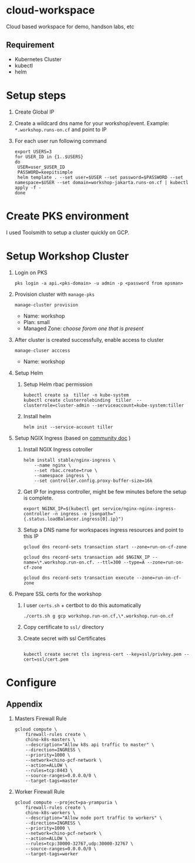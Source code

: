 # cloud-workspace

Cloud based workspace for demo, handson labs, etc

## Requirement

- Kubernetes Cluster
- kubectl
- helm

# Setup steps

1. Create Global IP
1. Create a wildcard dns name for your workshop/event. Example: `*.workshop.runs-on.cf` and point to IP
1. For each user run following command

   ```
   export USERS=3
   for USER_ID in {1..$USERS}
   do
    USER=user_$USER_ID
    PASSWORD=keepitsimple
    helm template . --set user=$USER --set password=$PASSWORD --set namespace=$USER --set domain=workshop-jakarta.runs-on.cf | kubectl apply -f -
   done
   ```

# Create PKS environment

I used Toolsmith to setup a cluster quickly on GCP.

# Setup Workshop Cluster

1. Login on PKS

   ```
   pks login -a api.<pks-domain> -u admin -p <password from opsman>
   ```

1. Provision cluster with `manage-pks`

   ```
   manage-cluster provision
   ```

   - Name: workshop
   - Plan: small
   - Managed Zone: _choose forom one that is present_

1. After cluster is created successfully, enable access to cluster

   ```
   manage-cluser acccess
   ```

   - Name: workshop

1. Setup Helm

   1. Setup Helm rbac permission

      ```
      kubectl create sa  tiller -n kube-system
      kubectl create clusterrolebinding  tiller  --clusterrole=cluster-admin --serviceaccount=kube-system:tiller
      ```

   1. Install helm

      ```
      helm init --service-account tiller
      ```

1. Setup NGIX Ingress (based on [community doc](pks-nginx) )

   1. Install NGIX Ingress cotroller

      ```
      helm install stable/nginx-ingress \
          --name nginx \
          --set rbac.create=true \
          --namespace ingress \
          --set controller.config.proxy-buffer-size=16k

      ```

   1. Get IP for ingress controller, might be few minutes before the setup is complete.

      ```
      export NGINX_IP=$(kubectl get service/nginx-nginx-ingress-controller -n ingress -o jsonpath="{.status.loadBalancer.ingress[0].ip}")
      ```

   1. Setup a DNS name for workspaces ingress resources and point to this IP

      ```
      gcloud dns record-sets transaction start --zone=run-on-cf-zone

      gcloud dns record-sets transaction add $NGINX_IP --name=\*.workshop.run-on.cf. --ttl=300 --type=A --zone=run-on-cf-zone

      gcloud dns record-sets transaction execute --zone=run-on-cf-zone

      ```

1. Prepare SSL certs for the workshop

   1. I user `certs.sh` + certbot to do this automatically

      ```
      ./certs.sh g gcp workshop.run-on.cf,\*.workshop.run-on.cf
      ```

   1. Copy certificate to `ssl/` directory

   1. Create secret with ssl Certificates

      ```

      kubectl create secret tls ingress-cert --key=ssl/privkey.pem --cert=ssl/cert.pem 
      ```

# Configure

[che-doc]: https://che.eclipse.org/eclipse-che-7-is-now-available-40ae07120b38
[pks-ingress]: https://community.pivotal.io/s/article/how-to-set-up-an-ingress-controller-for-a-pks-cluster

## Appendix

1. Masters Firewall Rule

   ```
   gcloud compute \
       firewall-rules create \
       chino-k8s-masters \
       --description="Allow k8s api traffic to master" \
       --direction=INGRESS \
       --priority=1000 \
       --network=chino-pcf-network \
       --action=ALLOW \
       --rules=tcp:8443 \
       --source-ranges=0.0.0.0/0 \
       --target-tags=master
   ```

1. Worker Firewall Rule

   ```
   gcloud compute --project=pa-yrampuria \
       firewall-rules create \
       chino-k8s-workers \
       --description="Allow node port traffic to workers" \
       --direction=INGRESS \
       --priority=1000 \
       --network=chino-pcf-network \
       --action=ALLOW \
       --rules=tcp:30000-32767,udp:30000-32767 \
       --source-ranges=0.0.0.0/0 \
       --target-tags=worker
   ```
